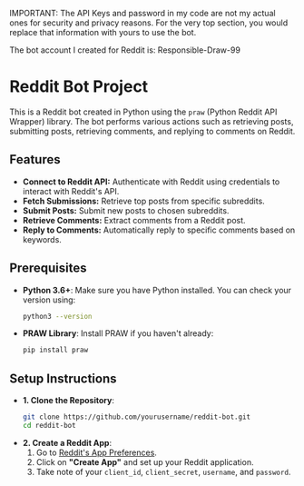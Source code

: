 IMPORTANT: The API Keys and password in my code are not my actual ones for security and privacy reasons. For the very top section, you would replace that information with yours to use the bot. 

The bot account I created for Reddit is: Responsible-Draw-99

# Reddit Bot Project

This is a Reddit bot created in Python using the `praw` (Python Reddit API Wrapper) library. The bot performs various actions such as retrieving posts, submitting posts, retrieving comments, and replying to comments on Reddit.

## Features

- **Connect to Reddit API:** Authenticate with Reddit using credentials to interact with Reddit's API.
- **Fetch Submissions:** Retrieve top posts from specific subreddits.
- **Submit Posts:** Submit new posts to chosen subreddits.
- **Retrieve Comments:** Extract comments from a Reddit post.
- **Reply to Comments:** Automatically reply to specific comments based on keywords.

## Prerequisites

- **Python 3.6+**: Make sure you have Python installed. You can check your version using:
  ```bash
  python3 --version
- **PRAW Library**: Install PRAW if you haven't already:
  ```bash
  pip install praw

## Setup Instructions 
- **1. Clone the Repository**: 
  ```bash
  git clone https://github.com/yourusername/reddit-bot.git
  cd reddit-bot
- **2. Create a Reddit App**: 
  1. Go to [Reddit's App Preferences](https://www.reddit.com/prefs/apps).
  2. Click on **"Create App"** and set up your Reddit application.
  3. Take note of your `client_id`, `client_secret`, `username`, and `password`.


